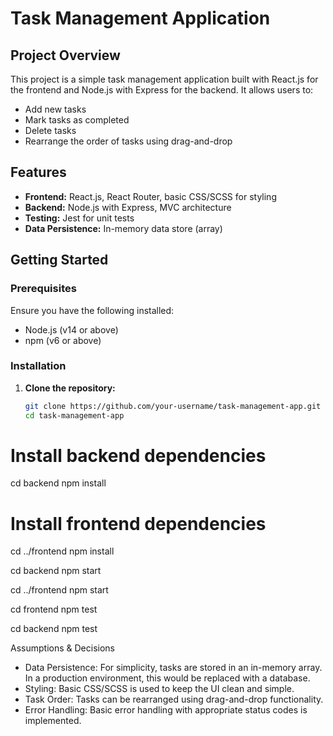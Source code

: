 # Task Management Application

## Project Overview

This project is a simple task management application built with React.js for the frontend and Node.js with Express for the backend. It allows users to:

- Add new tasks
- Mark tasks as completed
- Delete tasks
- Rearrange the order of tasks using drag-and-drop

## Features

- **Frontend:** React.js, React Router, basic CSS/SCSS for styling
- **Backend:** Node.js with Express, MVC architecture
- **Testing:** Jest for unit tests
- **Data Persistence:** In-memory data store (array)

## Getting Started

### Prerequisites

Ensure you have the following installed:

- Node.js (v14 or above)
- npm (v6 or above)

### Installation

1. **Clone the repository:**

   ```bash
   git clone https://github.com/your-username/task-management-app.git
   cd task-management-app

# Install backend dependencies
cd backend
npm install

# Install frontend dependencies
cd ../frontend
npm install

cd backend
npm start

cd ../frontend
npm start

cd frontend
npm test

cd backend
npm test

Assumptions & Decisions
- Data Persistence: For simplicity, tasks are stored in an in-memory array. In a production environment, this would be replaced with a database.
- Styling: Basic CSS/SCSS is used to keep the UI clean and simple.
- Task Order: Tasks can be rearranged using drag-and-drop functionality.
- Error Handling: Basic error handling with appropriate status codes is implemented.
